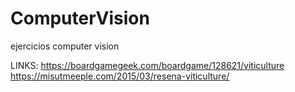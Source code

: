 # ComputerVision
ejercicios computer vision

LINKS: 
https://boardgamegeek.com/boardgame/128621/viticulture 
https://misutmeeple.com/2015/03/resena-viticulture/
